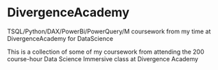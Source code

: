 # DivergenceAcademy
TSQL/Python/DAX/PowerBi/PowerQuery/M coursework from my time at DivergenceAcademy for DataScience


This is a collection of some of my coursework from attending the 200 course-hour Data Science Immersive class at Divergence Academy
